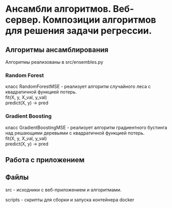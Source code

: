 <h1> Ансамбли алгоритмов. Веб-сервер. Композиции алгоритмов для решения задачи регрессии. </h1>
<h2>Алгоритмы ансамблирования</h2>
Алгоритмы реализованы в src/ensembles.py
<h3>Random Forest</h3>
класс RandomForestMSE - реализует алгоритм случайного леса с квадратичной функцией потерь.<br>
fit(X, y, X_val, y_val)<br>
predict(X, y) -> pred
<h3>Gradient Boosting</h3>
класс GradientBoostingMSE - реализует алгоритм градиентного бустинга над решающими деревьями с квадратичной функцией потерь.<br>
fit(X, y, X_val, y_val)<br>
predict(X, y) -> pred
<h2>Работа с приложением</h2>
<h2> Файлы </h2>
<p>src - исходники с веб-приложением и алгоритмами.</p>
<p>scripts - скрипты для сборки и запуска контейнера docker</p>


